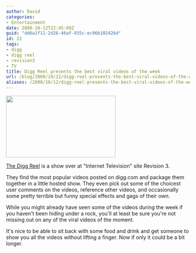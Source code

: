 ```yaml
---
author: David
categories:
- Entertainment
date: 2008-10-12T22:45:09Z
guid: "dd6a1f11-2d26-46af-935c-ec96b102426d"
id: 22
tags:
- digg
- digg reel
- revision3
- TV
title: Digg Reel presents the best viral videos of the week
url: /blog/2008/10/12/digg-reel-presents-the-best-viral-videos-of-the-week/
aliases: /2008/10/12/digg-reel-presents-the-best-viral-videos-of-the-week/
---
```


[<img class="alignright" title="Digg Reel" src="https://bitcast-a.bitgravity.com/revision3/images/shows/diggreel/0040/diggreel--0040--geeklicious--medium.thumb.jpg" alt="" width="300" height="169" />](https://revision3.com/diggreel/)

<a title="The Digg Reel" href="https://revision3.com/diggreel/" target="_blank">The Digg Reel</a> is a show over at "Internet Television" site Revision 3.

They find the most popular videos posted on digg.com and package them together in a little hosted show. They even pick out some of the choicest user comments on the videos, reference other videos, and occasionally some pretty terrible but funny special effects and gags of their own.

While you might already have seen some of the videos during the week if you haven't been hiding under a rock, you'll at least be sure you're not missing out on any of the viral videos of the moment.

It's nice to be able to sit back with some food and drink and get someone to show you all the videos without lifting a finger. Now if only it could be a bit longer.
